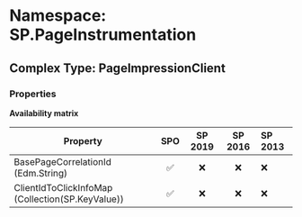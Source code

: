 # Namespace: SP.PageInstrumentation

## Complex Type: PageImpressionClient

### Properties

**Availability matrix**

Property | SPO | SP 2019 | SP 2016 | SP 2013
----------|:---:|:-------:|:-------:|:-------
BasePageCorrelationId (Edm.String) | ✅ | ❌ | ❌ | ❌
ClientIdToClickInfoMap (Collection(SP.KeyValue)) | ✅ | ❌ | ❌ | ❌
